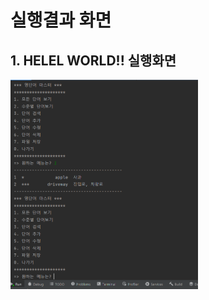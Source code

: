 # 실행결과 화면

## 1. HELEL WORLD!! 실행화면


<img src = 'https://github.com/jjsskk/WordMasterProject/blob/master/screenshot/1.%EB%AA%A8%EB%93%A0%EB%8B%A8%EC%96%B4%EB%B3%B4%EA%B8%B0.png?raw=true' width='300'>
